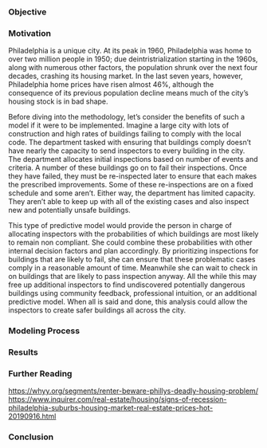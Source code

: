 ### Objective

### Motivation

Philadelphia is a unique city. At its peak in 1960, Philadelphia was home to over two million people in 1950; due deintristrialization starting in the 1960s, along with numerous other factors, the population shrunk over the next four decades, crashing its housing market.  In the last seven years, however, Philadelphia home prices have risen almost 46%, although the consequence of its previous population decline means much of the city’s housing stock is in bad shape.

Before diving into the methodology, let’s consider the benefits of such a model if it were to be implemented. Imagine a large city with lots of construction and high rates of buildings failing to comply with the local code. The department tasked with ensuring that buildings comply doesn’t have nearly the capacity to send inspectors to every building in the city. The department allocates initial inspections based on number of events and criteria. A number of these buildings go on to fail their inspections. Once they have failed, they must be re-inspected later to ensure that each makes the prescribed improvements. Some of these re-inspections are on a fixed schedule and some aren’t. Either way, the department has limited capacity. They aren’t able to keep up with all of the existing cases and also inspect new and potentially unsafe buildings.

This type of predictive model would provide the person in charge of allocating inspectors with the probabilities of which buildings are most likely to remain non compliant. She could combine these probabilities with other internal decision factors and plan accordingly. By prioritizing inspections for buildings that are likely to fail, she can ensure that these problematic cases comply in a reasonable amount of time. Meanwhile she can wait to check in on buildings that are likely to pass inspection anyway. All the while this may free up additional inspectors to find undiscovered potentially dangerous buildings using community feedback, professional intuition, or an additional predictive model. When all is said and done, this analysis could allow the inspectors to create safer buildings all across the city.
### Modeling Process

### Results

### Further Reading
https://whyy.org/segments/renter-beware-phillys-deadly-housing-problem/
https://www.inquirer.com/real-estate/housing/signs-of-recession-philadelphia-suburbs-housing-market-real-estate-prices-hot-20190916.html

### Conclusion
